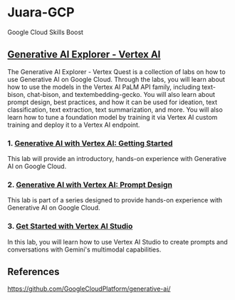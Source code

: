 # Juara-GCP

Google Cloud Skills Boost

## [Generative AI Explorer - Vertex AI](https://www.cloudskillsboost.google/course_templates/723)

The Generative AI Explorer - Vertex Quest is a collection of labs on how to use Generative AI on Google Cloud. Through the labs, you will learn about how to use the models in the Vertex AI PaLM API family, including text-bison, chat-bison, and textembedding-gecko. You will also learn about prompt design, best practices, and how it can be used for ideation, text classification, text extraction, text summarization, and more. You will also learn how to tune a foundation model by training it via Vertex AI custom training and deploy it to a Vertex AI endpoint.

### 1. [Generative AI with Vertex AI: Getting Started](https://www.cloudskillsboost.google/course_templates/723/labs/408190)
This lab will provide an introductory, hands-on experience with Generative AI on Google Cloud.

### 2. [Generative AI with Vertex AI: Prompt Design](https://www.cloudskillsboost.google/course_templates/723/labs/408191)
This lab is part of a series designed to provide hands-on experience with Generative AI on Google Cloud.

### 3. [Get Started with Vertex AI Studio](https://www.cloudskillsboost.google/course_templates/723/labs/408192)
In this lab, you will learn how to use Vertex AI Studio to create prompts and conversations with Gemini's multimodal capabilities.

## References
https://github.com/GoogleCloudPlatform/generative-ai/

